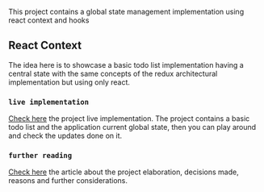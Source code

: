 This project contains a global state management implementation using react context and hooks

## React Context

The idea here is to showcase a basic todo list implementation having a central state with the same concepts of the redux architectural implementation but using only react.

### `live implementation`

[Check here](https://vanderleisilva.github.io/react-context/) the project live implementation. The project contains a basic todo list and the application current global state, then you can play around and check the updates done on it.

### `further reading`

[Check here](https://dev.to/vanderleisilva/global-state-management-with-react-hooks-and-context-1831-temp-slug-5754018?preview=abbcc7150b27c00639c6d64e60e0f46a13c70a95bc2606631de6efae6031ca376db9ba5596f1429586619a0eca8ccb9424ce5cb8cff708531a0d1c53) the article about the project elaboration, decisions made, reasons and further considerations.
